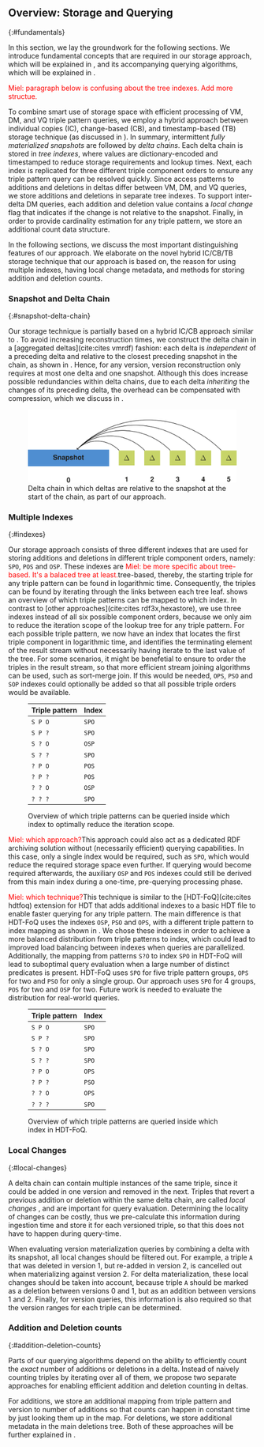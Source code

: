 ## Overview: Storage and Querying
{:#fundamentals}

In this section, we lay the groundwork for the following sections.
We introduce fundamental concepts
that are required in our storage approach, which will be explained in [](#storage),
and its accompanying querying algorithms, which will be explained in [](#querying).

<div style="color: red">Miel: paragraph below is confusing about the tree indexes. Add more structue.</div>

To combine smart use of storage space with efficient processing of VM, DM, and VQ triple pattern queries,
we employ a hybrid approach between individual copies (IC), change-based (CB), and timestamp-based (TB) storage technique (as discussed in [](#related-work)).
In summary, intermittent _fully materialized snapshots_ are followed by _delta chains_.
Each delta chain is stored in _tree indexes_, where values are dictionary-encoded and timestamped
to reduce storage requirements and lookup times.
Next, each index is replicated for three different triple component orders
to ensure any triple pattern query can be resolved quickly.
Since access patterns to additions and deletions in deltas differ between VM, DM, and VQ queries,
we store additions and deletions in separate tree indexes.
To support inter-delta DM queries, each addition and deletion value contains a _local change_ flag
that indicates if the change is not relative to the snapshot.
Finally, in order to provide cardinality estimation for any triple pattern,
we store an additional count data structure.

In the following sections, we discuss the most important distinguishing features of our approach.
We elaborate on the novel hybrid IC/CB/TB storage technique that our approach is based on,
the reason for using multiple indexes,
having local change metadata,
and methods for storing addition and deletion counts.

### Snapshot and Delta Chain
{:#snapshot-delta-chain}

Our storage technique is partially based on a hybrid IC/CB approach similar to [](#regular-delta-chain).
To avoid increasing reconstruction times,
we construct the delta chain in a [aggregated deltas](cite:cites vmrdf) fashion:
each delta is _independent_ of a preceding delta and relative to the closest preceding snapshot in the chain, as shown in [](#alternative-delta-chain).
Hence, for any version, version reconstruction only requires at most one delta and one snapshot.
Although this does increase possible redundancies within delta chains,
due to each delta _inheriting_ the changes of its preceding delta,
the overhead can be compensated with compression, which we discuss in [](#storage).

<figure id="alternative-delta-chain">
<img src="img/alternative-delta-chain.svg" alt="[alternative delta chain]">
<figcaption markdown="block">
Delta chain in which deltas are relative to the snapshot at the start of the chain, as part of our approach.
</figcaption>
</figure>

### Multiple Indexes
{:#indexes}

Our storage approach consists of three different indexes that are used for storing additions and deletions
in different triple component orders, namely: `SPO`, `POS` and `OSP`.
These indexes are <span style="color: red">Miel: be more specific about tree-based. It's a balaced tree at least.</span>tree-based, thereby, the starting triple for any triple pattern can be found in logarithmic time.
Consequently, the triples can be found by iterating through the links between each tree leaf.
[](#triple-pattern-index-mapping) shows an overview of which triple patterns can be mapped to which index.
In contrast to [other approaches](cite:cites rdf3x,hexastore),
we use three indexes instead of all six possible component orders,
because we only aim to reduce the iteration scope of the lookup tree for any triple pattern.
For each possible triple pattern,
we now have an index that locates the first triple component in logarithmic time,
and identifies the terminating element of the result stream without necessarily having iterate to the last value of the tree.
For some scenarios, it might be benefetial to ensure to order the triples in the result stream,
so that more efficient stream joining algorithms can be used, such as sort-merge join.
If this would be needed, `OPS`, `PSO` and `SOP` indexes could optionally be added
so that all possible triple orders would be available.

<figure id="triple-pattern-index-mapping" class="table" markdown="1">

| Triple pattern | Index |
| -------------- |-------|
| `S P O`        | `SPO` |
| `S P ?`        | `SPO` |
| `S ? O`        | `OSP` |
| `S ? ?`        | `SPO` |
| `? P O`        | `POS` |
| `? P ?`        | `POS` |
| `? ? O`        | `OSP` |
| `? ? ?`        | `SPO` |


<figcaption markdown="block">
Overview of which triple patterns can be queried inside which index to optimally reduce the iteration scope.
</figcaption>
</figure>

<span style="color: red">Miel: which approach?</span>This approach could also act as a dedicated RDF archiving solution
without (necessarily efficient) querying capabilities.
In this case, only a single index would be required, such as `SPO`, which would reduce the required storage space even further.
If querying would become required afterwards,
the auxiliary `OSP` and `POS` indexes could still be derived from this main index
during a one-time, pre-querying processing phase.

<span style="color: red">Miel: which technique?</span>This technique is similar to the [HDT-FoQ](cite:cites hdtfoq) extension for HDT that adds additional indexes to a basic HDT file
to enable faster querying for any triple pattern.
The main difference is that HDT-FoQ uses the indexes `OSP`, `PSO` and `OPS`,
with a different triple pattern to index mapping as shown in [](#triple-pattern-index-mapping-hdt).
We chose these indexes in order to achieve a more balanced distribution from triple patterns to index,
which could lead to improved load balancing between indexes when queries are parallelized.
Additionally, the mapping from patterns `S?O` to index `SPO` in HDT-FoQ will lead to suboptimal query evaluation
when a large number of distinct predicates is present.
HDT-FoQ uses `SPO` for five triple pattern groups, `OPS` for two and `PSO` for only a single group.
Our approach uses `SPO` for 4 groups, `POS` for two and `OSP` for two.
Future work is needed to evaluate the distribution for real-world queries.

<figure id="triple-pattern-index-mapping-hdt" class="table" markdown="1">

| Triple pattern | Index |
| -------------- |-------|
| `S P O`        | `SPO` |
| `S P ?`        | `SPO` |
| `S ? O`        | `SPO` |
| `S ? ?`        | `SPO` |
| `? P O`        | `OPS` |
| `? P ?`        | `PSO` |
| `? ? O`        | `OPS` |
| `? ? ?`        | `SPO` |


<figcaption markdown="block">
Overview of which triple patterns are queried inside which index in HDT-FoQ.
</figcaption>
</figure>

### Local Changes
{:#local-changes}

A delta chain can contain multiple instances of the same triple,
since it could be added in one version and removed in the next.
Triples that revert a previous addition or deletion within the same delta chain, are called _local changes_
, and are important for query evaluation.
Determining the locality of changes can be costly,
thus we pre-calculate this information during ingestion time and store it for each versioned triple,
so that this does not have to happen during query-time.

When evaluating version materialization queries by combining a delta with its snapshot,
all local changes should be filtered out.
For example, a triple `A` that was deleted in version 1, but re-added in version 2,
is cancelled out when materializing against version 2.
For delta materialization, these local changes should be taken into account,
because triple `A` should be marked as a deletion between versions 0 and 1,
but as an addition between versions 1 and 2.
Finally, for version queries, this information is also required
so that the version ranges for each triple can be determined.

### Addition and Deletion counts
{:#addition-deletion-counts}

Parts of our querying algorithms depend on the ability to efficiently count
the _exact_ number of additions or deletions in a delta.
Instead of naively counting triples by iterating over all of them,
we propose two separate approaches for enabling efficient addition and deletion counting in deltas.

For additions, we store an additional mapping from triple pattern and version to number of additions
so that counts can happen in constant time by just looking them up in the map.
For deletions, we store additional metadata in the main deletions tree.
Both of these approaches will be further explained in [](#storage).
